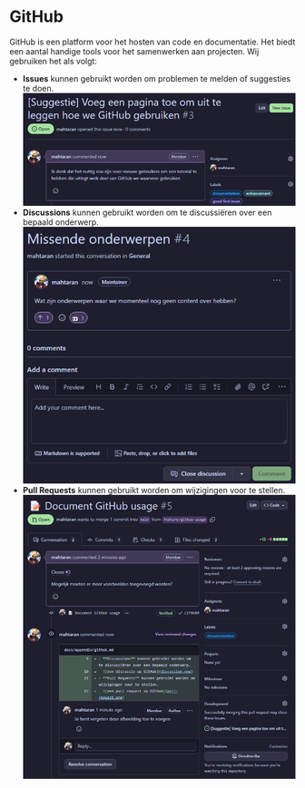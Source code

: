 # GitHub

GitHub is een platform voor het hosten van code en documentatie.
Het biedt een aantal handige tools voor het samenwerken aan projecten.
Wij gebruiken het als volgt:

- **Issues** kunnen gebruikt worden om problemen te melden of suggesties te doen.
  ![een suggestie die als issue op GitHub is geplaatst](issue.png)
- **Discussions** kunnen gebruikt worden om te discussiëren over een bepaald onderwerp.
  ![een discussie op GitHub](discussion.png)
- **Pull Requests** kunnen gebruikt worden om wijzigingen voor te stellen.
  ![een pull request op GitHub](pull-request.png)
